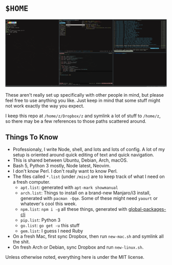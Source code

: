 # `$HOME`

![screenshot](/screenshot.png?raw=true)

These aren't really set up specifically with other people in mind, but
please feel free to use anything you like. Just keep in mind that some
stuff might not work exactly the way you expect.

I keep this repo at `/home/z/Dropbox/z` and symlink a lot of stuff to `/home/z`,
so there may be a few references to those paths scattered around.

## Things To Know

* Professionaly, I write Node, shell, and lots and lots of config. A lot of my
  setup is oriented around quick editing of text and quick navigation.
* This is shared between Ubuntu, Debian, Arch, macOS.
* Bash 5, Python 3 mostly, Node latest, Neovim.
* I don't know Perl. I don't really want to know Perl.
* The files called `*.list` (under `/misc`) are to keep track of what I need on a fresh computer.
  * `apt.list`: generated with `apt-mark showmanual`
  * `arch.list`: Things to install on a brand-new Manjaro/i3 install, generated with `pacman -Qqe`. Some of these might need `yaourt` or whatever's cool this week.
  * `npm.list`: `npm i -g` all these things, generated with [global-packages-cli](https://npmjs.org/package/global-packages-cli)
  * `pip.list`: Python 3
  * `go.list`: `go get -u` this stuff
  * `gem.list`: I guess I need Ruby
* On a fresh Mac, first sync Dropbox, then run `new-mac.sh` and symlink all the shit.
* On fresh Arch or Debian, sync Dropbox and run `new-linux.sh`.

Unless otherwise noted, everything here is under the MIT license.
